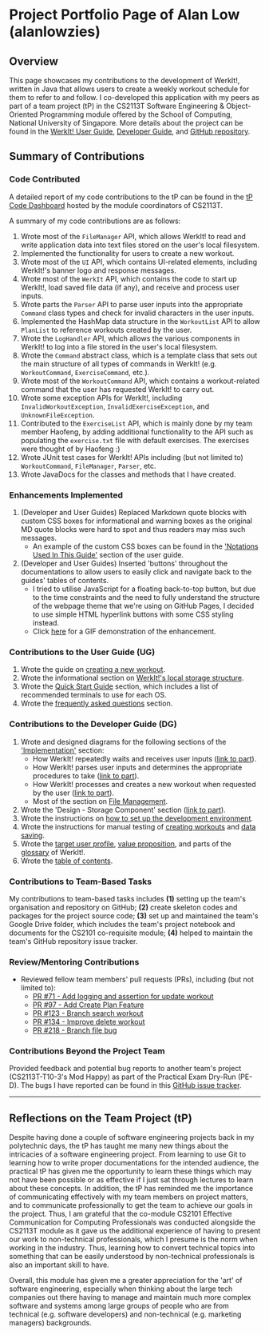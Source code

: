 # Project Portfolio Page of Alan Low (alanlowzies)

## Overview
This page showcases my contributions to the development of WerkIt!, written in Java that allows users to create a weekly 
workout schedule for them to refer to and follow. I co-developed this application with my peers as part of a team 
project (tP) in the CS2113T Software Engineering & Object-Oriented Programming module offered by the School of 
Computing, National University of Singapore. More details about the project can be found in the 
[WerkIt! User Guide](../UserGuide.md), [Developer Guide](../DeveloperGuide.md), and 
[GitHub repository](ttps://github.com/AY2122S2-CS2113T-T09-2/tp).

## Summary of Contributions
### Code Contributed
A detailed report of my code contributions to the tP can be found in the [tP Code Dashboard](https://nus-cs2113-ay2122s2.github.io/tp-dashboard/?search=alanlowzies&breakdown=true) 
hosted by the module coordinators of CS2113T.

A summary of my code contributions are as follows:
1. Wrote most of the `FileManager` API, which allows WerkIt! to read and write application data
   into text files stored on the user's local filesystem. 
2. Implemented the functionality for users to create a new workout.
3. Wrote most of the `UI` API, which contains UI-related elements, including WerkIt!'s banner logo and response messages.
4. Wrote most of the `WerkIt` API, which contains the code to start up WerkIt!, load saved file data
   (if any), and receive and process user inputs.
5. Wrote parts the `Parser` API to parse user inputs into the appropriate `Command` class types and check for invalid 
   characters in the user inputs.
6. Implemented the HashMap data structure in the `WorkoutList` API to allow `PlanList` to reference
   workouts created by the user.
7. Wrote the `LogHandler` API, which allows the various components in WerkIt! to log into a file
  stored in the user's local filesystem.
8. Wrote the `Command` abstract class, which is a template class that sets out the main structure of all types
  of commands in WerkIt! (e.g. `WorkoutCommand`, `ExerciseCommand`, etc.).
9. Wrote most of the `WorkoutCommand` API, which contains a workout-related command that the user has requested
  WerkIt! to carry out.
10. Wrote some exception APIs for WerkIt!, including `InvalidWorkoutException`, `InvalidExerciseException`, and
  `UnknownFileException`.
11. Contributed to the `ExerciseList` API, which is mainly done by my team member Haofeng, by adding
  additional functionality to the API such as populating the `exercise.txt` file with default exercises. The exercises
  were thought of by Haofeng :)
12. Wrote JUnit test cases for WerkIt! APIs including (but not limited to) `WorkoutCommand`, `FileManager`, `Parser`, etc.
13. Wrote JavaDocs for the classes and methods that I have created.


### Enhancements Implemented
1. (Developer and User Guides) Replaced Markdown quote blocks with custom CSS boxes for informational and warning boxes
    as the original MD quote blocks were hard to spot and thus readers may miss such messages.
    - An example of the custom CSS boxes can be found in the ['Notations Used In This Guide'](../UserGuide.md#notations-used-in-this-guide)
  section of the user guide.
2. (Developer and User Guides) Inserted 'buttons' throughout the documentations to allow users to easily click and navigate back 
   to the guides' tables of contents. 
    - I tried to utilise JavaScript for a floating back-to-top button, but due to the time constraints and the need to
    fully understand the structure of the webpage theme that we're using on GitHub Pages, I decided to
    use simple HTML hyperlink buttons with some CSS styling instead.
    - Click [here](../images/ppp/alanlowzies/BackToToCDemo.gif) for a GIF demonstration of the enhancement.

### Contributions to the User Guide (UG)
1. Wrote the guide on [creating a new workout](../UserGuide.md#create-a-workout-workout-new).
2. Wrote the informational section on [WerkIt!'s local storage structure](../UserGuide.md#werkits-local-storage-information).
3. Wrote the [Quick Start Guide](../UserGuide.md#quick-start-guide) section, which includes a list of 
   recommended terminals to use for each OS.
4. Wrote the [frequently asked questions](../UserGuide.md#frequently-asked-questions-faq) section.

### Contributions to the Developer Guide (DG)
1. Wrote and designed diagrams for the following sections of the ['Implementation'](../DeveloperGuide.md#implementation) 
   section:
    - How WerkIt! repeatedly waits and receives user inputs ([link to part](../DeveloperGuide.md#getting-user-input-continuously)).
    - How WerkIt! parses user inputs and determines the appropriate procedures to take 
      ([link to part](../DeveloperGuide.md#parsing-user-input-and-getting-the-right-command)).
    - How WerkIt! processes and creates a new workout when requested by the user
      ([link to part](../DeveloperGuide.md#create-new-workout)).
    - Most of the section on [File Management](../DeveloperGuide.md#file-management).
3. Wrote the 'Design - Storage Component' section ([link to part](../DeveloperGuide.md#storage-component)).
4. Wrote the instructions on 
[how to set up the development environment](../DeveloperGuide.md#setting-up-your-development-environment).
5. Wrote the instructions for manual testing of [creating workouts](../DeveloperGuide.md#creating-a-new-workout) and 
   [data saving](../DeveloperGuide.md#test-on-data-saving).
6. Wrote the [target user profile](../DeveloperGuide.md#target-user-profile), 
   [value proposition](../DeveloperGuide.md#value-proposition), and parts of the 
   [glossary](../DeveloperGuide.md#glossary) of WerkIt!.
7. Wrote the [table of contents](../DeveloperGuide.md#table-of-contents).

### Contributions to Team-Based Tasks
My contributions to team-based tasks includes **(1)** setting up the team's organisation and repository on GitHub; 
**(2)** create skeleton codes and packages for the project source code; **(3)** set up and maintained the team's
Google Drive folder, which includes the team's project notebook and documents for the CS2101 co-requisite module; 
**(4)** helped to maintain the team's GitHub repository issue tracker.

### Review/Mentoring Contributions
- Reviewed fellow team members' pull requests (PRs), including (but not limited to):
  - [PR #71 - Add logging and assertion for update workout](https://github.com/AY2122S2-CS2113T-T09-2/tp/pull/71#pullrequestreview-910244404)
  - [PR #97 - Add Create Plan Feature](https://github.com/AY2122S2-CS2113T-T09-2/tp/pull/97#pullrequestreview-914977219)
  - [PR #123 - Branch search workout](https://github.com/AY2122S2-CS2113T-T09-2/tp/pull/123#pullrequestreview-919593971)
  - [PR #134 - Improve delete workout](https://github.com/AY2122S2-CS2113T-T09-2/tp/pull/134#pullrequestreview-920276634)
  - [PR #218 - Branch file bug](https://github.com/AY2122S2-CS2113T-T09-2/tp/pull/218#pullrequestreview-929510891)

### Contributions Beyond the Project Team
Provided feedback and potential bug reports to another team's project (CS2113T-T10-3's Mod Happy) as part
of the Practical Exam Dry-Run (PE-D). The bugs I have reported can be found in this 
[GitHub issue tracker](https://github.com/alanlowzies/ped/issues).

---

## Reflections on the Team Project (tP)
Despite having done a couple of software engineering projects back in my polytechnic days, the tP has taught me many
new things about the intricacies of a software engineering project. From learning to use Git to learning how to write
proper documentations for the intended audience, the practical tP has given me the opportunity to learn these things 
which may not have been possible or as effective if I just sat through lectures to learn about these concepts. In
addition, the tP has reminded me the importance of communicating effectively with my team members on project matters,
and to communicate professionally to get the team to achieve our goals in the project. Thus, I am grateful that the 
co-module CS2101 Effective Communication for Computing Professionals was conducted alongside the CS2113T module as it
gave us the additional experience of having to present our work to non-technical professionals, which I presume is the
norm when working in the industry. Thus, learning how to convert technical topics into something that can be easily
understood by non-technical professionals is also an important skill to have.

Overall, this module has given me a greater appreciation for the 'art' of software engineering, especially when thinking
about the large tech companies out there having to manage and maintain much more complex software and systems among 
large groups of people who are from technical (e.g. software developers) and non-technical (e.g. marketing managers) 
backgrounds.